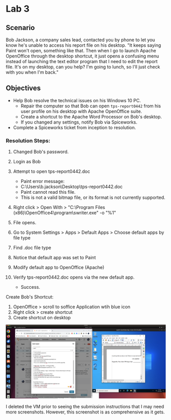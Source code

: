 # Lab 3

## Scenario

Bob Jackson, a company sales lead, contacted you by phone to let you know he's unable to access his report file on his desktop. "It keeps saying Paint won't open, something like that. Then when I go to launch Apache OpenOffice through the desktop shortcut, it just opens a confusing menu instead of launching the text editor program that I need to edit the report file. It's on my desktop, can you help? I'm going to lunch, so I'll just check with you when I'm back."

## Objectives

- Help Bob resolve the technical issues on his Windows 10 PC.
  - Repair the computer so that Bob can open `tps-report0442` from his user profile on his desktop with Apache OpenOffice suite.
  - Create a shortcut to the Apache Word Processor on Bob's desktop.
  - If you changed any settings, notify Bob via Spiceworks.
- Complete a Spiceworks ticket from inception to resolution.

### Resolution Steps:
1. Changed Bob's password.
2. Login as Bob
3. Attempt to open tps-report0442.doc
   - Paint error message:
   - C:\Users\b.jackson\Desktop\tps-report0442.doc
   - Paint cannot read this file.
   - This is not a valid bitmap file, or its format is not currently supported.

4. Right click > Open With > "C:\Program Files (x86)\OpenOffice4\program\\swriter.exe" -o "%1"
5. File opens.
6. Go to System Settings > Apps > Default Apps > Choose default apps by file type
7. Find .doc file type
8. Notice that default app was set to Paint
9. Modify default app to OpenOffice (Apache)
10. Verify tps-report0442.doc opens via the new default app.
    - Success.

Create Bob's Shortcut:
1. OpenOffice > scroll to soffice Application wtih blue icon
2. Right click > create shortcut
3. Create shortcut on desktop

![Ticket Resolutions](media/lab3.png)

I deleted the VM prior to seeing the submission instructions that I may need more screenshots.  However, this screenshot is as comprehensive as it gets.